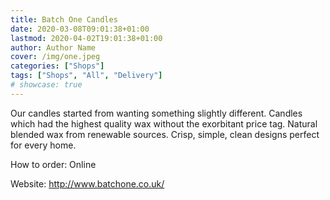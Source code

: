 ```yaml
---
title: Batch One Candles
date: 2020-03-08T09:01:38+01:00
lastmod: 2020-04-02T19:01:38+01:00
author: Author Name
cover: /img/one.jpeg
categories: ["Shops"]
tags: ["Shops", "All", "Delivery"]
# showcase: true
---
```

Our candles started from wanting something slightly different. Candles which had the highest quality wax without the exorbitant price tag. Natural blended wax from renewable sources. Crisp, simple, clean designs perfect for every home.

How to order: Online

Website: http://www.batchone.co.uk/		
